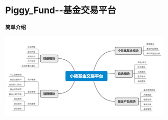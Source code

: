 # Piggy_Fund--基金交易平台
### 简单介绍
![image](https://github.com/Piggy-Fund/Piggy_Fund/blob/main/img/pic.png)
